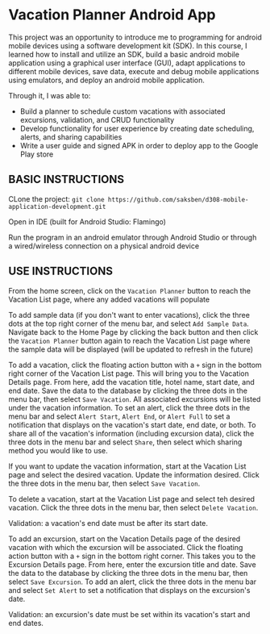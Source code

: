 # Vacation Planner Android App

This project was an opportunity to introduce me to programming for android mobile devices using a software development kit (SDK). In this course, I learned how to install and utilize an SDK, build a basic android mobile application using a graphical user interface (GUI), adapt applications to different mobile devices, save data, execute and debug mobile applications using emulators, and deploy an android mobile application.

Through it, I was able to:

* Build a planner to schedule custom vacations with associated excursions, validation, and CRUD functionality
* Develop functionality for user experience by creating date scheduling, alerts, and sharing capabilities
* Write a user guide and signed APK in order to deploy app to the Google Play store

## BASIC INSTRUCTIONS

CLone the project:
`git clone https://github.com/saksben/d308-mobile-application-development.git`

Open in IDE (built for Android Studio: Flamingo)

Run the program in an android emulator through Android Studio or through a wired/wireless connection on a physical android device

## USE INSTRUCTIONS

From the home screen, click on the `Vacation Planner` button to reach the Vacation List page, where any added vacations will populate

To add sample data (if you don't want to enter vacations), click the three dots at the top right corner of the menu bar, and select `Add Sample Data`. Navigate back to the Home Page by clicking the back button and then click the `Vacation Planner` button again to reach the Vacation List page where the sample data will be displayed (will be updated to refresh in the future)

To add a vacation, click the floating action button with a `+` sign in the bottom right corner of the Vacation List page. This will bring you to the Vacation Details page.
From here, add the vacation title, hotel name, start date, and end date. Save the data to the database by clicking the three dots in the menu bar, then select `Save Vacation`.
All associated excursions will be listed under the vacation information.
To set an alert, click the three dots in the menu bar and select `Alert Start`, `Alert End`, or `Alert Full` to set a notification that displays on the vacation's start date, end date, or both.
To share all of the vacation's information (including excursion data), click the three dots in the menu bar and select `Share`, then select which sharing method you would like to use.

If you want to update the vacation information, start at the Vacation List page and select the desired vacation. Update the information desired. Click the three dots in the menu bar, then select `Save Vacation`.

To delete a vacation, start at the Vacation List page and select teh desired vacation. Click the three dots in the menu bar, then select `Delete Vacation`.

Validation: a vacation's end date must be after its start date.

To add an excursion, start on the Vacation Details page of the desired vacation with which the excursion will be associated. Click the floating action button with a `+` sign in the bottom right corner.
This takes you to the Excursion Details page. From here, enter the excursion title and date. Save the data to the database by clicking the three dots in the menu bar, then select `Save Excursion`.
To add an alert, click the three dots in the menu bar and select `Set Alert` to set a notification that displays on the excursion's date.

Validation: an excursion's date must be set within its vacation's start and end dates.
